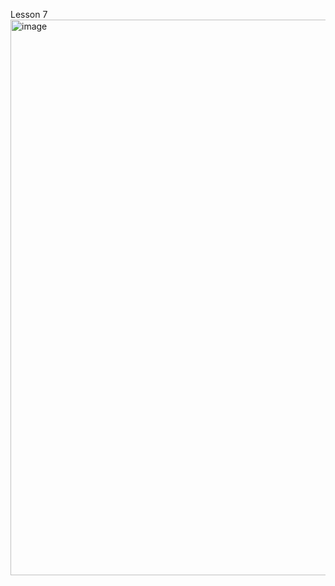 Lesson 7
<img width="922" height="889" alt="image" src="https://github.com/user-attachments/assets/a77f1174-425e-453c-ae37-142b4ab598be" />
